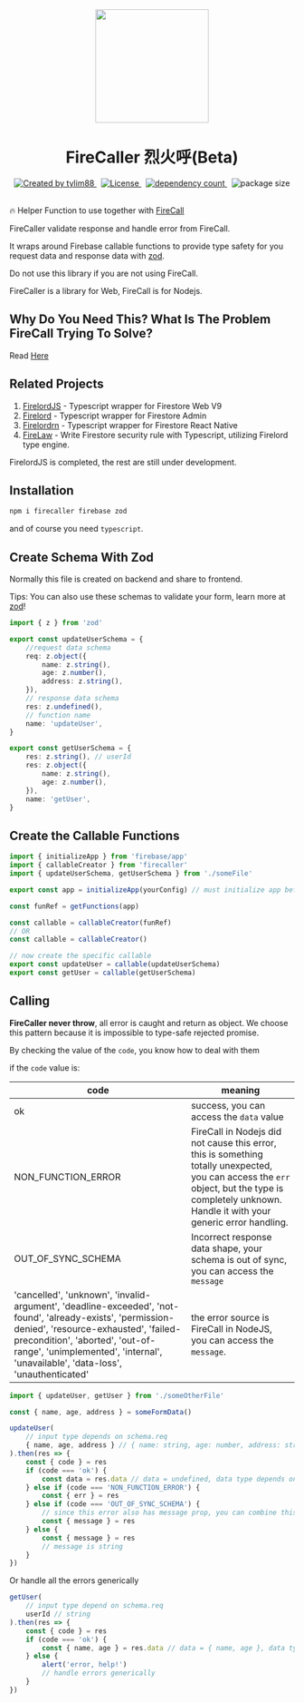<!-- markdownlint-disable MD010 -->
<!-- markdownlint-disable MD033 -->
<!-- markdownlint-disable MD041 -->

<div align="center">
		<img src="https://raw.githubusercontent.com/tylim88/Firelord/main/img/ozai.png" width="200px"/>
		<h1>FireCaller 烈火呼(Beta)</h1>
</div>

<div align="center">
		<a href="https://www.npmjs.com/package/firecaller" target="_blank">
				<img
					src="https://img.shields.io/npm/v/firecaller"
					alt="Created by tylim88"
				/>
			</a>
			&nbsp;
			<a
				href="https://github.com/tylim88/firecaller/blob/main/LICENSE"
				target="_blank"
			>
				<img
					src="https://img.shields.io/github/license/tylim88/firecaller"
					alt="License"
				/>
			</a>
			&nbsp;
			<a
				href="https://www.npmjs.com/package/firecaller?activeTab=dependencies"
				target="_blank"
			>
				<img
					src="https://img.shields.io/badge/dynamic/json?url=https://api.npmutil.com/package/firecaller&label=dependencies&query=$.dependencies.count&color=brightgreen"
					alt="dependency count"
				/>
			</a>
			&nbsp;
			<img
				src="https://img.shields.io/badge/gzipped-0.3KB-brightgreen"
				alt="package size"
			/>
</div>
<br/>

🔥 Helper Function to use together with [FireCall](https://github.com/tylim88/FireCall)

FireCaller validate response and handle error from FireCall.

It wraps around Firebase callable functions to provide type safety for you request data and response data with [zod](https://www.npmjs.com/package/zod).

Do not use this library if you are not using FireCall.

FireCaller is a library for Web, FireCall is for Nodejs.

## Why Do You Need This? What Is The Problem FireCall Trying To Solve?

Read [Here](https://github.com/tylim88/FireCall#why-do-you-need-this-what-is-the-problem-firecall-trying-to-solve)

## Related Projects

1. [FirelordJS](https://github.com/tylim88/Firelordjs) - Typescript wrapper for Firestore Web V9
2. [Firelord](https://github.com/tylim88/Firelord) - Typescript wrapper for Firestore Admin
3. [Firelordrn](https://github.com/tylim88/firelordrn) - Typescript wrapper for Firestore React Native
4. [FireLaw](https://github.com/tylim88/firelaw) - Write Firestore security rule with Typescript, utilizing Firelord type engine.

FirelordJS is completed, the rest are still under development.

## Installation

```bash
npm i firecaller firebase zod
```

and of course you need `typescript`.

## Create Schema With Zod

Normally this file is created on backend and share to frontend.

Tips: You can also use these schemas to validate your form, learn more at [zod](https://github.com/colinhacks/zod)!

```ts
import { z } from 'zod'

export const updateUserSchema = {
	//request data schema
	req: z.object({
		name: z.string(),
		age: z.number(),
		address: z.string(),
	}),
	// response data schema
	res: z.undefined(),
	// function name
	name: 'updateUser',
}

export const getUserSchema = {
	res: z.string(), // userId
	res: z.object({
		name: z.string(),
		age: z.number(),
	}),
	name: 'getUser',
}
```

## Create the Callable Functions

```ts
import { initializeApp } from 'firebase/app'
import { callableCreator } from 'firecaller'
import { updateUserSchema, getUserSchema } from './someFile'

export const app = initializeApp(yourConfig) // must initialize app before using firecaller

const funRef = getFunctions(app)

const callable = callableCreator(funRef)
// OR
const callable = callableCreator()

// now create the specific callable
export const updateUser = callable(updateUserSchema)
export const getUser = callable(getUserSchema)
```

## Calling

**FireCaller never throw**, all error is caught and return as object. We choose this pattern because it is impossible to type-safe rejected promise.

By checking the value of the `code`, you know how to deal with them

if the `code` value is:

| code                                                                                                                                                                                                                                                                    | meaning                                                                                                                                                                                             |
| ----------------------------------------------------------------------------------------------------------------------------------------------------------------------------------------------------------------------------------------------------------------------- | --------------------------------------------------------------------------------------------------------------------------------------------------------------------------------------------------- |
| ok                                                                                                                                                                                                                                                                      | success, you can access the `data` value                                                                                                                                                            |
| NON_FUNCTION_ERROR                                                                                                                                                                                                                                                      | FireCall in Nodejs did not cause this error, this is something totally unexpected, you can access the `err` object, but the type is completely unknown. Handle it with your generic error handling. |
| OUT_OF_SYNC_SCHEMA                                                                                                                                                                                                                                                      | Incorrect response data shape, your schema is out of sync, you can access the `message`                                                                                                             |
| 'cancelled', 'unknown', 'invalid-argument', 'deadline-exceeded', 'not-found', 'already-exists', 'permission-denied', 'resource-exhausted', 'failed-precondition', 'aborted', 'out-of-range', 'unimplemented', 'internal', 'unavailable', 'data-loss', 'unauthenticated' | the error source is FireCall in NodeJS, you can access the `message`.                                                                                                                               |

```ts
import { updateUser, getUser } from './someOtherFile'

const { name, age, address } = someFormData()

updateUser(
	// input type depends on schema.req
	{ name, age, address } // { name: string, age: number, address: string }
).then(res => {
	const { code } = res
	if (code === 'ok') {
		const data = res.data // data = undefined, data type depends on schema.res
	} else if (code === 'NON_FUNCTION_ERROR') {
		const { err } = res
	} else if (code === 'OUT_OF_SYNC_SCHEMA') {
		// since this error also has message prop, you can combine this case with the `else` case
		const { message } = res
	} else {
		const { message } = res
		// message is string
	}
})
```

Or handle all the errors generically

```ts
getUser(
	// input type depend on schema.req
	userId // string
).then(res => {
	const { code } = res
	if (code === 'ok') {
		const { name, age } = res.data // data = { name, age }, data type depends on schema.res
	} else {
		alert('error, help!')
		// handle errors generically
	}
})
```
